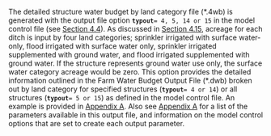 The detailed structure water budget by land category file (\*.4wb) is generated with the output file option 
**`typout`**`= 4, 5, 14 or 15` in the model control file (see [Section 4.4](../InputDescription/44.md)). As discussed in [Section 4.15](../InputDescription/415.md), acreage for each ditch is input by four land categories; sprinkler irrigated with surface water-only, 
flood irrigated with surface water only, sprinkler irrigated supplemented with ground water, and flood irrigated 
supplemented with ground water.  If the structure represents ground water use only, the surface water category 
acreage would be zero. This option provides the detailed information outlined in the Farm Water Budget Output 
File (\*.dwb) broken out by land category for specified structures (**`typout`**`= 4 or 14`) or all structures 
(**`typout`**`= 5 or 15`) as defined in the model control file. An example is provided in [Appendix A](../AppendixA/A1.md).  Also see 
[Appendix A](../AppendixA/A1.md) for a list of the parameters available in this output file, and information on the model control 
options that are set to create each output parameter. 